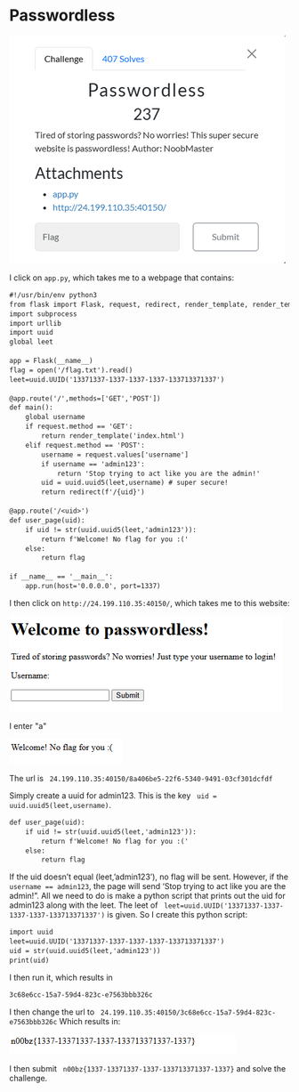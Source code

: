 # Passwordless

![](../images/passwordless-part-1.png)

I click on `app.py`, which takes me to a webpage that contains:
```txt
#!/usr/bin/env python3
from flask import Flask, request, redirect, render_template, render_template_string
import subprocess
import urllib
import uuid
global leet

app = Flask(__name__)
flag = open('/flag.txt').read()
leet=uuid.UUID('13371337-1337-1337-1337-133713371337')

@app.route('/',methods=['GET','POST'])
def main():
    global username
    if request.method == 'GET':
        return render_template('index.html')
    elif request.method == 'POST':
        username = request.values['username']
        if username == 'admin123':
            return 'Stop trying to act like you are the admin!'
        uid = uuid.uuid5(leet,username) # super secure!
        return redirect(f'/{uid}')

@app.route('/<uid>')
def user_page(uid):
    if uid != str(uuid.uuid5(leet,'admin123')):
        return f'Welcome! No flag for you :('
    else:
        return flag

if __name__ == '__main__':
    app.run(host='0.0.0.0', port=1337)
```
I then click on `http://24.199.110.35:40150/`, which takes me to this website:

![](../images/passwordless-part-2.png)
 
I enter "a"

![](../images/passwordless-part-3.png)


The url is 
` 24.199.110.35:40150/8a406be5-22f6-5340-9491-03cf301dcfdf`


Simply create a uuid for admin123.  This is the key ` uid = uuid.uuid5(leet,username)`. 

```txt
def user_page(uid):
    if uid != str(uuid.uuid5(leet,'admin123')):
        return f'Welcome! No flag for you :('
    else:
        return flag
```
If the uid doesn’t equal (leet,’admin123’), no flag will be sent. However, if the `username == admin123`, the page will send ‘Stop trying to act like you are the admin!”. All we need to do is make a python script that prints out the uid for admin123 along with the leet. The leet of ` leet=uuid.UUID('13371337-1337-1337-1337-133713371337')` is given. So I create this python script:
```txt
import uuid
leet=uuid.UUID('13371337-1337-1337-1337-133713371337')
uid = str(uuid.uuid5(leet,'admin123'))
print(uid)
```
I then run it, which results in 
```txt
3c68e6cc-15a7-59d4-823c-e7563bbb326c
```
I then change the url to ` 24.199.110.35:40150/3c68e6cc-15a7-59d4-823c-e7563bbb326c`
Which results in:

![](../images/passwordless-part-4.png)

I then submit ` n00bz{1337-13371337-1337-133713371337-1337}` and solve the challenge.

